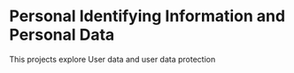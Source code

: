 # Personal Identifying Information and Personal Data

This projects explore User data and user data protection
